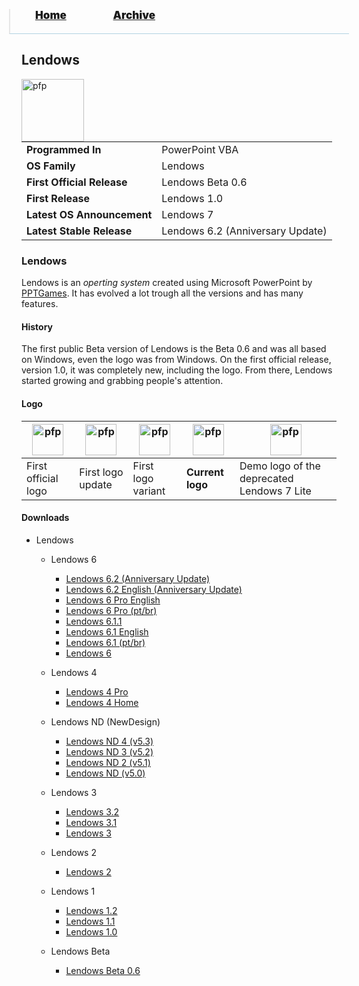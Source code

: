 <blockquote style="background: #0000;border-bottom: 1px solid #B2D2E1;height: 30px;margin: 0 -20px 20px;padding: 0px 20px 9px 40px;">
  <p style=""><a href="https://hexa-one.github.io/pptos-wiki/" style="font-size: 17px;font-weight: 900;font-style: normal;text-shadow: rgba(255,255,255,0.9) 0 1px 0;">Home</a>&nbsp;&nbsp;&nbsp;&nbsp;&nbsp;&nbsp;&nbsp;&nbsp;&nbsp;&nbsp;&nbsp;&nbsp;&nbsp;&nbsp;&nbsp;&nbsp;&nbsp;&nbsp;
    <a href="https://hexa-one.github.io/pptos-wiki/archive/" style="font-size: 17px;font-weight: 900;font-style: normal;text-shadow: rgba(255,255,255,0.9) 0 1px 0;">Archive</a>
  </p>
</blockquote>

## Lendows

<a>
  <img align="left" height="100" alt="pfp" src="https://user-images.githubusercontent.com/58103738/130456450-d498d637-bf3f-462b-8c36-706e25084a44.png" />
</a>

|                           |                               |
| ------------------------- | ----------------------------- |
| **Programmed In**         | PowerPoint VBA                |
| **OS Family**             | Lendows                       |
| **First Official Release**| Lendows Beta 0.6              |
| **First Release**         | Lendows 1.0                   |
| **Latest OS Announcement**| Lendows 7                     |
| **Latest Stable Release** | Lendows 6.2 (Anniversary Update)|

### Lendows

Lendows is an *operting system* created using Microsoft PowerPoint by [PPTGames](https://pptgamespt.wixsite.com/pptg). It has evolved a lot trough all the versions and has many features.

#### History

The first public Beta version of Lendows is the Beta 0.6 and was all based on Windows, even the logo was from Windows. On the first official release, version 1.0, it was completely new, including the logo. From there, Lendows started growing and grabbing people's attention.


#### Logo

|<a><img height="50" alt="pfp" src="https://user-images.githubusercontent.com/58103738/130456233-86618f69-d7ba-43e7-9459-4ec581e8ebb0.png" /></a>|<a><img height="50" alt="pfp" src="https://user-images.githubusercontent.com/58103738/130456678-b61aaec3-42db-4ee6-806a-c6a1d61c85f3.png" /></a>|<a><img height="50" alt="pfp" src="https://user-images.githubusercontent.com/58103738/130456962-1641191b-322a-461d-af81-0bcc615d51dc.png" /></a>|<a><img height="50" alt="pfp" src="https://user-images.githubusercontent.com/58103738/130456450-d498d637-bf3f-462b-8c36-706e25084a44.png" /></a>|<a><img height="50" alt="pfp" src="https://user-images.githubusercontent.com/58103738/130457443-9d7be95e-4457-45fa-b463-b11bc1d582ba.png" /></a>|
| - | - | - | - | - |
|First official logo|First logo update|First logo variant|**Current logo**|Demo logo of the deprecated Lendows 7 Lite|

#### Downloads

- Lendows
    - Lendows 6
        - [Lendows 6.2 (Anniversary Update)](https://github.com/hexa-one/pptos-wiki/raw/gh-pages/files/Lendows/6/Lendows%206_2.ppsm)
        - [Lendows 6.2 English (Anniversary Update)](https://github.com/hexa-one/pptos-wiki/raw/gh-pages/files/Lendows/6/Lendows%206.1%20ENG.ppsm)
        - [Lendows 6 Pro English](https://github.com/hexa-one/pptos-wiki/raw/gh-pages/files/Lendows/6/Lendows%206%20Pro%20English.zip)
        - [Lendows 6 Pro (pt/br)](https://github.com/hexa-one/pptos-wiki/raw/gh-pages/files/Lendows/6/Lendows%206%20Pro.zip)
        - [Lendows 6.1.1](https://github.com/hexa-one/pptos-wiki/raw/gh-pages/files/Lendows/6/Lendows%206_1_1.zip)
        - [Lendows 6.1 English](https://github.com/hexa-one/pptos-wiki/raw/gh-pages/files/Lendows/6/Lendows%206.1%20ENG.ppsm)
        - [Lendows 6.1 (pt/br)](https://github.com/hexa-one/pptos-wiki/raw/gh-pages/files/Lendows/6/Lendows%206_10.zip)
        - [Lendows 6](https://github.com/hexa-one/pptos-wiki/raw/gh-pages/files/Lendows/6/Lendows%206_00.zip)

    - Lendows 4
        - [Lendows 4 Pro](https://github.com/hexa-one/pptos-wiki/raw/gh-pages/files/Lendows/4/Lendows%204%20Pro.ppsm)
        - [Lendows 4 Home](https://github.com/hexa-one/pptos-wiki/raw/gh-pages/files/Lendows/4/Lendows%204%20Home.ppsm)

    - Lendows ND (NewDesign)
        - [Lendows ND 4 (v5.3)](https://github.com/hexa-one/pptos-wiki/raw/gh-pages/files/Lendows/nd/Lendows%20ND%204.ppsm)
        - [Lendows ND 3 (v5.2)](https://github.com/hexa-one/pptos-wiki/raw/gh-pages/files/Lendows/nd/Lendows%20ND%203.ppsm)
        - [Lendows ND 2 (v5.1)](https://github.com/hexa-one/pptos-wiki/raw/gh-pages/files/Lendows/nd/Lendows%20ND%202.ppsm)
        - [Lendows ND (v5.0)](https://github.com/hexa-one/pptos-wiki/raw/gh-pages/files/Lendows/nd/Lendows%20ND.ppsm)

    - Lendows 3
        - [Lendows 3.2](https://github.com/hexa-one/pptos-wiki/raw/gh-pages/files/Lendows/3/Lendows%203.2.ppsm)
        - [Lendows 3.1](https://github.com/hexa-one/pptos-wiki/raw/gh-pages/files/Lendows/3/Lendows%203%20.1.ppsm)
        - [Lendows 3](http://download1511.mediafire.com/jx8otu2dloag/udnzvh8up2yvdyl/Lendows+3.ppsm)

    - Lendows 2
        - [Lendows 2](http://download1588.mediafire.com/zvgzytilyljg/x9yq1pnmad3j944/Lendows+2.0.ppsm)

    - Lendows 1
        - [Lendows 1.2](http://download1980.mediafire.com/oz4lpe9mzkgg/24xr0n9q3h5wvj4/Lendows+1.2.ppsm)
        - [Lendows 1.1](http://download944.mediafire.com/kghoup82vobg/ex07kixthh6xbme/Lendows+1.1.ppsm)
        - [Lendows 1.0](http://download1979.mediafire.com/hfxmw5f5kk2g/igqp8ly98x6i44m/Lendows+1.0.ppsm)

    - Lendows Beta
        - [Lendows Beta 0.6](https://github.com/hexa-one/pptos-wiki/raw/gh-pages/files/Lendows/beta/Lendows%20Beta%200.6.ppsx)
